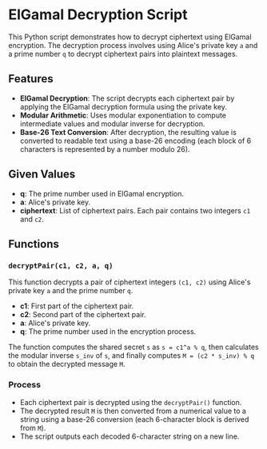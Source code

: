 # ElGamal Decryption Script

This Python script demonstrates how to decrypt ciphertext using ElGamal encryption. The decryption process involves using Alice's private key `a` and a prime number `q` to decrypt ciphertext pairs into plaintext messages.

## Features
- **ElGamal Decryption**: The script decrypts each ciphertext pair by applying the ElGamal decryption formula using the private key.
- **Modular Arithmetic**: Uses modular exponentiation to compute intermediate values and modular inverse for decryption.
- **Base-26 Text Conversion**: After decryption, the resulting value is converted to readable text using a base-26 encoding (each block of 6 characters is represented by a number modulo 26).

## Given Values
- **q**: The prime number used in ElGamal encryption.
- **a**: Alice's private key.
- **ciphertext**: List of ciphertext pairs. Each pair contains two integers `c1` and `c2`.

## Functions

### `decryptPair(c1, c2, a, q)`
This function decrypts a pair of ciphertext integers `(c1, c2)` using Alice's private key `a` and the prime number `q`.

- **c1**: First part of the ciphertext pair.
- **c2**: Second part of the ciphertext pair.
- **a**: Alice's private key.
- **q**: The prime number used in the encryption process.

The function computes the shared secret `s` as `s = c1^a % q`, then calculates the modular inverse `s_inv` of `s`, and finally computes `M = (c2 * s_inv) % q` to obtain the decrypted message `M`.

### Process
- Each ciphertext pair is decrypted using the `decryptPair()` function.
- The decrypted result `M` is then converted from a numerical value to a string using a base-26 conversion (each 6-character block is derived from `M`).
- The script outputs each decoded 6-character string on a new line.
